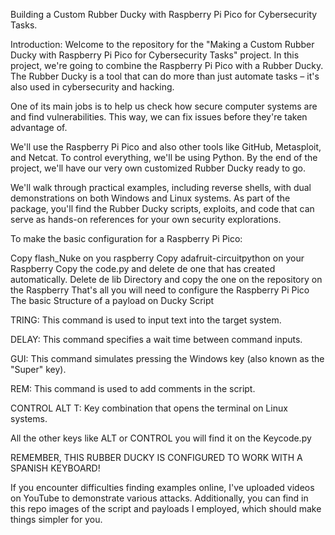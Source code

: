 
Building a Custom Rubber Ducky with Raspberry Pi Pico for Cybersecurity Tasks.

Introduction:
Welcome to the repository for the "Making a Custom Rubber Ducky with Raspberry Pi Pico for Cybersecurity Tasks" project. In this project, we're going to combine the Raspberry Pi Pico with a Rubber Ducky. The Rubber Ducky is a tool that can do more than just automate tasks – it's also used in cybersecurity and hacking.

One of its main jobs is to help us check how secure computer systems are and find vulnerabilities. This way, we can fix issues before they're taken advantage of.

We'll use the Raspberry Pi Pico and also other tools like GitHub, Metasploit, and Netcat. To control everything, we'll be using Python. By the end of the project, we'll have our very own customized Rubber Ducky ready to go.

We'll walk through practical examples, including reverse shells, with dual demonstrations on both Windows and Linux systems. As part of the package, you'll find the Rubber Ducky scripts, exploits, and code that can serve as hands-on references for your own security explorations.


To make the basic configuration for a Raspberry Pi Pico:

Copy flash_Nuke on you raspberry
Copy adafruit-circuitpython on your Raspberry
Copy the code.py and delete de one that has created automatically.
Delete de lib Directory and copy the one on the repository on the Raspberry That's all you will need to configure the Raspberry Pi Pico
The basic Structure of a payload on Ducky Script

TRING: This command is used to input text into the target system.

DELAY: This command specifies a wait time between command inputs.

GUI: This command simulates pressing the Windows key (also known as the "Super" key).

REM: This command is used to add comments in the script.

CONTROL ALT T: Key combination that opens the terminal on Linux systems.

All the other keys like ALT or CONTROL you will find it on the Keycode.py

REMEMBER, THIS RUBBER DUCKY IS CONFIGURED TO WORK WITH A SPANISH KEYBOARD!

If you encounter difficulties finding examples online, I've uploaded  videos on YouTube to demonstrate various attacks. Additionally, you can find in this repo images of the script and payloads I employed, which should make things simpler for you.
